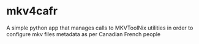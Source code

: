 # mkv4cafr
A simple python app that manages calls to MKVToolNix utilities in order to configure mkv files metadata as per Canadian French people 
